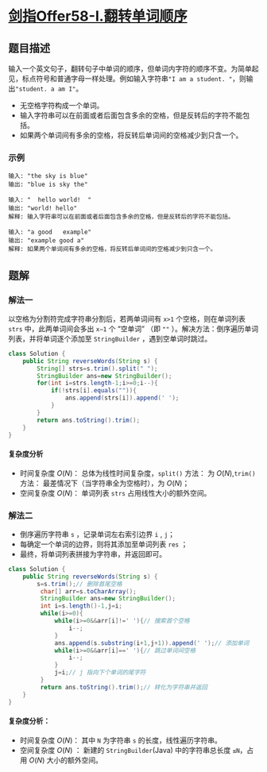 # [剑指Offer58-I.翻转单词顺序](https://leetcode-cn.com/problems/fan-zhuan-dan-ci-shun-xu-lcof/)
## 题目描述
输入一个英文句子，翻转句子中单词的顺序，但单词内字符的顺序不变。为简单起见，标点符号和普通字母一样处理。例如输入字符串`"I am a student. "`，则输出`"student. a am I"`。

- 无空格字符构成一个单词。
- 输入字符串可以在前面或者后面包含多余的空格，但是反转后的字符不能包括。
- 如果两个单词间有多余的空格，将反转后单词间的空格减少到只含一个。

### 示例
```
输入: "the sky is blue"
输出: "blue is sky the"
```
```
输入: "  hello world!  "
输出: "world! hello"
解释: 输入字符串可以在前面或者后面包含多余的空格，但是反转后的字符不能包括。
```
```
输入: "a good   example"
输出: "example good a"
解释: 如果两个单词间有多余的空格，将反转后单词间的空格减少到只含一个。
```
## 题解
### 解法一
以空格为分割符完成字符串分割后，若两单词间有 `x>1` 个空格，则在单词列表 `strs` 中，此两单词间会多出 `x−1` 个 “空单词” （即 `""` ）。解决方法：倒序遍历单词列表，并将单词逐个添加至 `StringBuilder` ，遇到空单词时跳过。

```java
class Solution {
    public String reverseWords(String s) {
        String[] strs=s.trim().split(" ");
        StringBuilder ans=new StringBuilder();
        for(int i=strs.length-1;i>=0;i--){
            if(!strs[i].equals("")){
                ans.append(strs[i]).append(' ');
            }
        }
        return ans.toString().trim();
    }
}
```
#### 复杂度分析
- 时间复杂度 $O(N)$： 总体为线性时间复杂度，`split()` 方法： 为 $O(N)$,`trim()`方法： 最差情况下（当字符串全为空格时），为 $O(N)$；
- 空间复杂度 $O(N)$： 单词列表 `strs` 占用线性大小的额外空间。
### 解法二
- 倒序遍历字符串 `s` ，记录单词左右索引边界 `i` , `j`；
- 每确定一个单词的边界，则将其添加至单词列表 `res` ；
- 最终，将单词列表拼接为字符串，并返回即可。

```java
class Solution {
    public String reverseWords(String s) {
        s=s.trim();// 删除首尾空格
         char[] arr=s.toCharArray();
         StringBuilder ans=new StringBuilder();
         int i=s.length()-1,j=i;
         while(i>=0){
             while(i>=0&&arr[i]!=' '){// 搜索首个空格
                 i--;
             }
             ans.append(s.substring(i+1,j+1)).append(' ');// 添加单词
             while(i>=0&&arr[i]==' '){// 跳过单词间空格
                 i--;
             }
             j=i;// j 指向下个单词的尾字符
         }
         return ans.toString().trim();// 转化为字符串并返回
    }
}
```
#### 复杂度分析：
- 时间复杂度 $O(N)$： 其中 `N` 为字符串 `s` 的长度，线性遍历字符串。
- 空间复杂度 $O(N)$ ： 新建的 `StringBuilder`(Java) 中的字符串总长度 `≤N`，占用 $O(N)$ 大小的额外空间。

